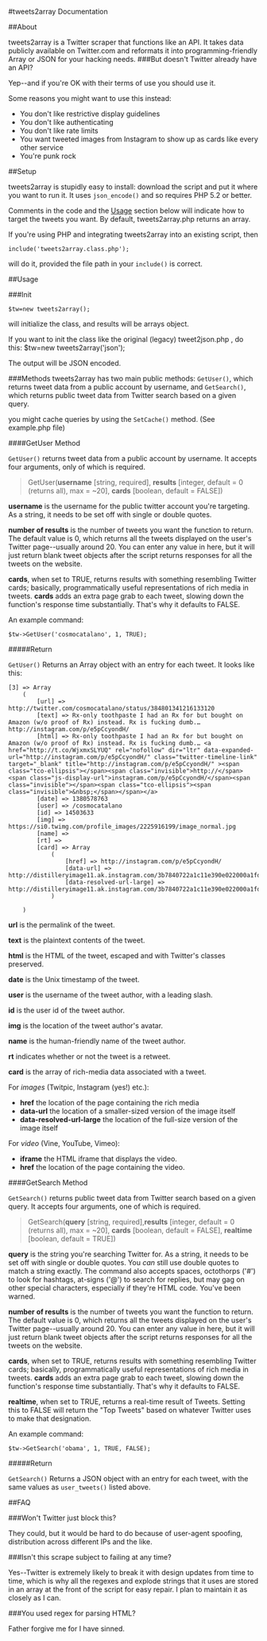 #tweets2array Documentation

##About 

tweets2array is a Twitter scraper that functions like an API. It takes data publicly available on Twitter.com and reformats it into programming-friendly Array or JSON for your hacking needs.
###But doesn't Twitter already have an API?

Yep--and if you're OK with their terms of use you should use it. 

Some reasons you might want to use this instead:

*	You don't like restrictive display guidelines
*	You don't like authenticating
*	You don't like rate limits
*	You want tweeted images from Instagram to show up as cards like every other service
*	You're punk rock

##Setup

tweets2array is stupidly easy to install: download the script and put it where you want to run it. It uses `json_encode()` and so requires PHP 5.2 or better.

Comments in the code and the [Usage](#usage) section below will indicate how to target the tweets you want. By default, tweets2array.php returns an array.

 If you're using PHP and integrating tweets2array into an existing script, then
	
	include('tweets2array.class.php'); 

will do it, provided the file path in your `include()` is correct.

<a id="usage"></a>
##Usage


###Init

	$tw=new tweets2array();

will initialize the class, and results will be arrays object.

If you want to init the class like the original (legacy) tweet2json.php , do this:
	$tw=new tweets2array('json');

The output will be JSON encoded.

###Methods
tweets2array has two main public methods: `GetUser()`, which returns tweet data from a public account by username, and `GetSearch()`, which returns public tweet data from Twitter search based on a given query.

you might cache queries by using the `SetCache()` method. (See example.php file)

####GetUser Method

`GetUser()`  returns tweet data from a public account by username. It accepts four arguments, only of which is required.

>GetUser(**username** [string, required], **results** [integer, default = 0 (returns all), max = ~20], **cards** [boolean, default = FALSE])

**username** is the username for the public twitter account you're targeting. As a string, it needs to be set off with single or double quotes.

**number of results** is the number of tweets you want the function to return. The default value is 0, which returns all the tweets displayed on the user's Twitter page--usually around 20. You can enter any value in here, but it will just return blank tweet objects after the script returns responses for all the tweets on the website.

**cards**, when set to TRUE, returns results with something resembling Twitter cards; basically, programmatically useful representations of rich media in tweets. **cards** adds an extra page grab to each tweet, slowing down the function's response time substantially.  That's why it defaults to FALSE.

An example command:

	$tw->GetUser('cosmocatalano', 1, TRUE);

#####Return

`GetUser()` Returns an Array object with an entry for each tweet. It looks like this:

    [3] => Array
        (
            [url] => http://twitter.com/cosmocatalano/status/384801341216133120
            [text] => Rx-only toothpaste I had an Rx for but bought on Amazon (w/o proof of Rx) instead. Rx is fucking dumb.… http://instagram.com/p/e5pCcyondH/ 
            [html] => Rx-only toothpaste I had an Rx for but bought on Amazon (w/o proof of Rx) instead. Rx is fucking dumb.… <a href="http://t.co/WjxmxSLYUQ" rel="nofollow" dir="ltr" data-expanded-url="http://instagram.com/p/e5pCcyondH/" class="twitter-timeline-link" target="_blank" title="http://instagram.com/p/e5pCcyondH/" ><span class="tco-ellipsis"></span><span class="invisible">http://</span><span class="js-display-url">instagram.com/p/e5pCcyondH/</span><span class="invisible"></span><span class="tco-ellipsis"><span class="invisible">&nbsp;</span></span></a>
            [date] => 1380578763
            [user] => /cosmocatalano
            [id] => 14503633
            [img] => https://si0.twimg.com/profile_images/2225916199/image_normal.jpg
            [name] => 
            [rt] => 
            [card] => Array
                (
                    [href] => http://instagram.com/p/e5pCcyondH/
                    [data-url] => http://distilleryimage11.ak.instagram.com/3b7840722a1c11e390e022000a1fd202_8.jpg
                    [data-resolved-url-large] => http://distilleryimage11.ak.instagram.com/3b7840722a1c11e390e022000a1fd202_8.jpg
                )

        )
 
**url** is the permalink of the tweet.

**text** is the plaintext contents of the tweet.

**html** is the HTML of the tweet, escaped and with Twitter's classes preserved.

**date** is the Unix timestamp of the tweet.

**user** is the username of the tweet author, with a leading slash.

**id** is the user id of the tweet author.

**img** is the location of the tweet author's avatar.

**name** is the human-friendly name of the tweet author.

**rt** indicates whether or not the tweet is a retweet.

**card** is the array of rich-media data associated with a tweet. 

For _images_ (Twitpic, Instagram (yes!) etc.):

*	**href** the location of the page containing the rich media
*	**data-url** the location of a smaller-sized version of the image itself
*	**data-resolved-url-large** the location of the full-size version of the image itself

For _video_ (Vine, YouTube, Vimeo):

*	**iframe** the HTML iframe that displays the video.
*	**href** the location of the page containing the video.

####GetSearch Method

`GetSearch()` returns public tweet data from Twitter search based on a given query. It accepts four arguments, one of which is required.

>GetSearch(**query** [string, required],**results** [integer, default = 0 (returns all), max = ~20], **cards** [boolean, default = FALSE], **realtime** [boolean, default = TRUE])

**query** is the string you're searching Twitter for. As a string, it needs to be set off with single or double quotes. You _can_ still use double quotes to match a string exactly. The command also accepts spaces, octothorps ('#') to look for hashtags, at-signs ('@') to search for replies, but may gag on other special characters, especially if they're HTML code. You've been warned.

**number of results** is the number of tweets you want the function to return. The default value is 0, which returns all the tweets displayed on the user's Twitter page--usually around 20. You can enter any value in here, but it will just return blank tweet objects after the script returns responses for all the tweets on the website.

**cards**, when set to TRUE, returns results with something resembling Twitter cards; basically, programmatically useful representations of rich media in tweets. **cards** adds an extra page grab to each tweet, slowing down the function's response time substantially.  That's why it defaults to FALSE.

**realtime**, when set to TRUE, returns a real-time result of Tweets. Setting this to FALSE will return the "Top Tweets" based on whatever Twitter uses to make that designation.

An example command:

	$tw->GetSearch('obama', 1, TRUE, FALSE);
	
#####Return

`GetSearch()` Returns a JSON object with an entry for each tweet, with the same values as `user_tweets()` listed above.


##FAQ

###Won't Twitter just block this?

They could, but it would be hard to do because of user-agent spoofing, distribution across different IPs and the like. 

###Isn't this scrape subject to failing at any time?

Yes--Twitter is extremely likely to break it with design updates from time to time, which is why all the regexes and explode strings that it uses are stored in an array at the front of the script for easy repair. I plan to maintain it as closely as I can.

###You used regex for parsing HTML?

Father forgive me for I have sinned.


